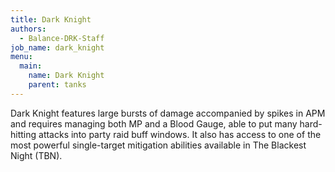 ```yaml
---
title: Dark Knight
authors:
  - Balance-DRK-Staff
job_name: dark_knight
menu:
  main:
    name: Dark Knight
    parent: tanks
---
```

Dark Knight features large bursts of damage accompanied by spikes in APM and requires managing both MP and a Blood Gauge, able to put many hard-hitting attacks into party raid buff windows. It also has access to one of the most powerful single-target mitigation abilities available in The Blackest Night (TBN).